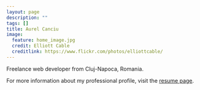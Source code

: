 ```yaml
---
layout: page
description: ""
tags: []
title: Aurel Canciu
image:
  feature: home_image.jpg
  credit: Elliott Cable
  creditlink: https://www.flickr.com/photos/elliottcable/
---
```


Freelance web developer from Cluj-Napoca, Romania.

For more information about my professional profile, visit the [resume page](/resume/).
